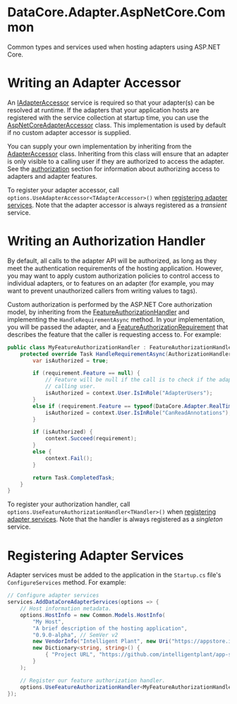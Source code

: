 ﻿# DataCore.Adapter.AspNetCore.Common

Common types and services used when hosting adapters using ASP.NET Core.


# Writing an Adapter Accessor

An [IAdapterAccessor](/src/DataCore.Adapter.Abstractions/IAdapterAccessor.cs) service is required so that your adapter(s) can be resolved at runtime. If the adapters that your application hosts are registered with the service collection at startup time, you can use the [AspNetCoreAdapterAccessor](./AspNetCoreAdapterAccessor.cs) class. This implementation is used by default if no custom adapter accessor is supplied.

You can supply your own implementation by inheriting from the [AdapterAccessor](./DataCore.Adapter/AdapterAccessor.cs) class. Inheriting from this class will ensure that an adapter is only visible to a calling user if they are authorized to access the adapter. See the [authorization](#writing-an-authorization-handler) section for information about authorizing access to adapters and adapter features.

To register your adapter accessor, call `options.UseAdapterAccessor<TAdapterAccessor>()` when [registering adapter services](#registering-adapter-services). Note that the adapter accessor is always registered as a *transient* service.


# Writing an Authorization Handler

By default, all calls to the adapter API will be authorized, as long as they meet the authentication requirements of the hosting application. However, you may want to apply custom authorization policies to control access to individual adapters, or to features on an adapter (for example, you may want to prevent unauthorized callers from writing values to tags). 

Custom authorization is performed by the ASP.NET Core authorization model, by inheriting from the [FeatureAuthorizationHandler](./Authorization/FeatureAuthorizationHandler.cs) and implementing the `HandleRequirementAsync` method. In your implementation, you will be passed the adapter, and a [FeatureAuthorizationRequirement](./Authorization/FeatureAuthorizationRequirement.cs) that describes the feature that the caller is requesting access to. For example:

```csharp
public class MyFeatureAuthorizationHandler : FeatureAuthorizationHandler {
    protected override Task HandleRequirementAsync(AuthorizationHandlerContext context, FeatureAuthorizationRequirement requirement, IAdapter resource) {
        var isAuthorized = true;

        if (requirement.Feature == null) {
            // Feature will be null if the call is to check if the adapter is visible to the 
            // calling user.
            isAuthorized = context.User.IsInRole("AdapterUsers");
        }
        else if (requirement.Feature == typeof(DataCore.Adapter.RealTimeData.Features.IReadTagValueAnnotations)) {
            isAuthorized = context.User.IsInRole("CanReadAnnotations");
        }

        if (isAuthorized) {
            context.Succeed(requirement);
        }
        else {
            context.Fail();
        }

        return Task.CompletedTask;
    }
}
```

To register your authorization handler, call `options.UseFeatureAuthorizationHandler<THandler>()` when [registering adapter services](#registering-adapter-services). Note that the handler is always registered as a *singleton* service.


# Registering Adapter Services

Adapter services must be added to the application in the `Startup.cs` file's `ConfigureServices` method. For example:

```csharp
// Configure adapter services
services.AddDataCoreAdapterServices(options => {
    // Host information metadata.
    options.HostInfo = new Common.Models.HostInfo(
        "My Host",
        "A brief description of the hosting application",
        "0.9.0-alpha", // SemVer v2
        new VendorInfo("Intelligent Plant", new Uri("https://appstore.intelligentplant.com")),
        new Dictionary<string, string>() {
            { "Project URL", "https://github.com/intelligentplant/app-store-connect-adapters" }
        }
    );

    // Register our feature authorization handler.
    options.UseFeatureAuthorizationHandler<MyFeatureAuthorizationHandler>();
});
```